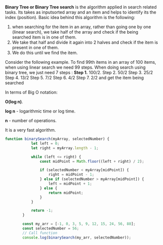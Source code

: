 <b>Binary Tree or Binary Tree search</b> is the algorithm applied in search related tasks. Its takes as inputsorted array and an item and helps to identify its the index (position). Basic idea behind this algorithm is the following: 

1. when searching for the item in an array, rather than going one by one (linear search), we take half of the array and check if the being searched item is in one of them.
2. We take that half and divide it again into 2 halves and check if the item is present in one of them.
3. We do this until we find the item.

Consider the following example. To find 99th items in an array of 100 items, when using linear search we need 99 steps. 
When doing search using binary tree, we just need 7 steps :
<b>Step 1.</b> 100/2.
Step 2. 50/2
Step 3. 25/2
Step 4. 13/2
Step 5. 7/2
Step 6. 4/2
Step 7. 2/2 and get the item being searched

In terms of Big O notation: 

<b>O(log n)</b>.  

<b>log n</b> - logarithmic time or log time.

<b>n</b> - number of operations.

It is a very fast algorithm. 

```js
function binarySearch(myArray, selectedNumber) {
            let left = 0;
            let right = myArray.length - 1;

            while (left <= right) {
                const midPoint = Math.floor((left + right) / 2);

                if (selectedNumber < myArray[midPoint]) {
                    right = midPoint - 1;
                } else if (selectedNumber > myArray[midPoint]) {
                    left = midPoint + 1;
                } else {
                    return midPoint;
                }
            }

            return -1;
        }

        const my_arr = [-1, 0, 3, 5, 9, 12, 15, 24, 56, 88];
        const selectedNumber = 56;
        // Call function    
        console.log(binarySearch(my_arr, selectedNumber));
```

